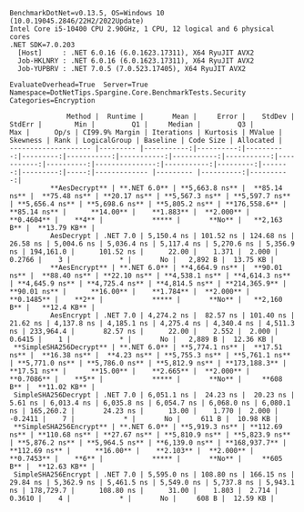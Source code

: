 
    BenchmarkDotNet=v0.13.5, OS=Windows 10 (10.0.19045.2846/22H2/2022Update)
    Intel Core i5-10400 CPU 2.90GHz, 1 CPU, 12 logical and 6 physical cores
    .NET SDK=7.0.203
      [Host]     : .NET 6.0.16 (6.0.1623.17311), X64 RyuJIT AVX2
      Job-HKLNRY : .NET 6.0.16 (6.0.1623.17311), X64 RyuJIT AVX2
      Job-YUPBRV : .NET 7.0.5 (7.0.523.17405), X64 RyuJIT AVX2

    EvaluateOverhead=True  Server=True  Namespace=DotNetTips.Spargine.Core.BenchmarkTests.Security  
    Categories=Encryption  

                  Method |  Runtime |       Mean |     Error |    StdDev |   StdErr |        Min |         Q1 |     Median |         Q3 |        Max |      Op/s | CI99.9% Margin | Iterations | Kurtosis | MValue | Skewness | Rank | LogicalGroup | Baseline | Code Size | Allocated |
    -------------------- |--------- |-----------:|----------:|----------:|---------:|-----------:|-----------:|-----------:|-----------:|-----------:|----------:|---------------:|-----------:|---------:|-------:|---------:|-----:|------------- |--------- |----------:|----------:|
              **AesDecrypt** | **.NET 6.0** | **5,663.8 ns** |  **85.14 ns** |  **75.48 ns** | **20.17 ns** | **5,567.3 ns** | **5,597.7 ns** | **5,656.4 ns** | **5,698.6 ns** | **5,805.2 ns** | **176,558.6** |       **85.14 ns** |      **14.00** |    **1.883** |  **2.000** |   **0.4604** |    **4** |            ***** |       **No** |   **2,163 B** |  **13.79 KB** |
              AesDecrypt | .NET 7.0 | 5,150.4 ns | 101.52 ns | 124.68 ns | 26.58 ns | 5,004.6 ns | 5,036.4 ns | 5,117.4 ns | 5,270.6 ns | 5,356.9 ns | 194,161.0 |      101.52 ns |      22.00 |    1.371 |  2.000 |   0.2766 |    3 |            * |       No |   2,892 B |  13.75 KB |
              **AesEncrypt** | **.NET 6.0** | **4,664.9 ns** |  **90.01 ns** |  **88.40 ns** | **22.10 ns** | **4,538.1 ns** | **4,614.3 ns** | **4,645.9 ns** | **4,725.4 ns** | **4,814.5 ns** | **214,365.9** |       **90.01 ns** |      **16.00** |    **1.784** |  **2.000** |   **0.1485** |    **2** |            ***** |       **No** |   **2,160 B** |   **12.4 KB** |
              AesEncrypt | .NET 7.0 | 4,274.2 ns |  82.57 ns | 101.40 ns | 21.62 ns | 4,137.8 ns | 4,185.1 ns | 4,275.4 ns | 4,340.4 ns | 4,511.3 ns | 233,964.4 |       82.57 ns |      22.00 |    2.552 |  2.000 |   0.6415 |    1 |            * |       No |   2,889 B |  12.36 KB |
     **SimpleSHA256Decrypt** | **.NET 6.0** | **5,774.1 ns** |  **17.51 ns** |  **16.38 ns** |  **4.23 ns** | **5,755.3 ns** | **5,761.1 ns** | **5,771.0 ns** | **5,786.0 ns** | **5,812.9 ns** | **173,188.3** |       **17.51 ns** |      **15.00** |    **2.665** |  **2.000** |   **0.7086** |    **5** |            ***** |       **No** |     **608 B** |  **11.02 KB** |
     SimpleSHA256Decrypt | .NET 7.0 | 6,051.1 ns |  24.23 ns |  20.23 ns |  5.61 ns | 6,013.4 ns | 6,035.8 ns | 6,054.7 ns | 6,068.0 ns | 6,080.1 ns | 165,260.2 |       24.23 ns |      13.00 |    1.770 |  2.000 |  -0.2411 |    7 |            * |       No |     611 B |  10.98 KB |
     **SimpleSHA256Encrypt** | **.NET 6.0** | **5,919.3 ns** | **112.69 ns** | **110.68 ns** | **27.67 ns** | **5,810.9 ns** | **5,823.9 ns** | **5,876.2 ns** | **5,964.5 ns** | **6,139.0 ns** | **168,937.7** |      **112.69 ns** |      **16.00** |    **2.103** |  **2.000** |   **0.7453** |    **6** |            ***** |       **No** |     **605 B** |  **12.63 KB** |
     SimpleSHA256Encrypt | .NET 7.0 | 5,595.0 ns | 108.80 ns | 166.15 ns | 29.84 ns | 5,362.9 ns | 5,461.5 ns | 5,549.0 ns | 5,737.8 ns | 5,943.1 ns | 178,729.7 |      108.80 ns |      31.00 |    1.803 |  2.714 |   0.3610 |    4 |            * |       No |     608 B |  12.59 KB |
